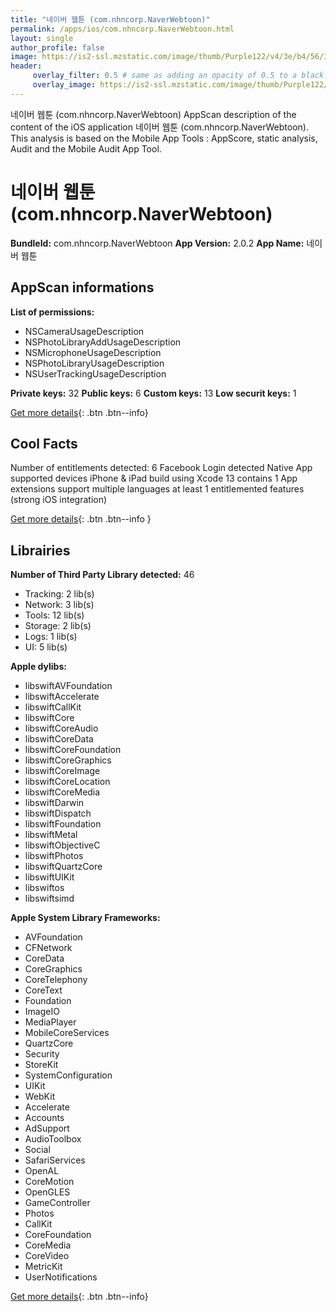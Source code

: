 ```yaml
---
title: "네이버 웹툰 (com.nhncorp.NaverWebtoon)"
permalink: /apps/ios/com.nhncorp.NaverWebtoon.html
layout: single
author_profile: false
image: https://is2-ssl.mzstatic.com/image/thumb/Purple122/v4/3e/b4/56/3eb45642-6a0e-c518-d16e-6fd4abd3f4aa/AppIcon-0-0-1x_U007emarketing-0-0-0-7-0-0-P3-0-0-0-GLES2_U002c0-512MB-85-220-0-0.png/512x512bb.jpg
header: 
     overlay_filter: 0.5 # same as adding an opacity of 0.5 to a black background
     overlay_image: https://is2-ssl.mzstatic.com/image/thumb/Purple122/v4/3e/b4/56/3eb45642-6a0e-c518-d16e-6fd4abd3f4aa/AppIcon-0-0-1x_U007emarketing-0-0-0-7-0-0-P3-0-0-0-GLES2_U002c0-512MB-85-220-0-0.png/512x512bb.jpg
---
```

네이버 웹툰 (com.nhncorp.NaverWebtoon) AppScan description of the content of the iOS application 네이버 웹툰 (com.nhncorp.NaverWebtoon). This analysis is based on the Mobile App Tools : AppScore, static analysis, Audit and the Mobile Audit App Tool.

# 네이버 웹툰 (com.nhncorp.NaverWebtoon)

**BundleId:** com.nhncorp.NaverWebtoon
**App Version:** 2.0.2
**App Name:** 네이버 웹툰


## AppScan informations 

**List of permissions:** 
- NSCameraUsageDescription
- NSPhotoLibraryAddUsageDescription
- NSMicrophoneUsageDescription
- NSPhotoLibraryUsageDescription
- NSUserTrackingUsageDescription
  
  
**Private keys:** 32
**Public keys:** 6
**Custom keys:** 13
**Low securit keys:** 1
  
[Get more details](/pricing.html){: .btn .btn--info}

## Cool Facts

Number of entitlements detected: 6
Facebook Login detected
Native App
supported devices iPhone & iPad
build using Xcode 13
contains 1 App extensions
support multiple languages
at least 1 entitlemented features (strong iOS integration)
  
[Get more details](/pricing.html){: .btn .btn--info }

## Librairies 
**Number of Third Party Library detected:** 46
- Tracking: 2 lib(s)
- Network: 3 lib(s)
- Tools: 12 lib(s)
- Storage: 2 lib(s)
- Logs: 1 lib(s)
- UI: 5 lib(s)


**Apple dylibs:**
- libswiftAVFoundation
- libswiftAccelerate
- libswiftCallKit
- libswiftCore
- libswiftCoreAudio
- libswiftCoreData
- libswiftCoreFoundation
- libswiftCoreGraphics
- libswiftCoreImage
- libswiftCoreLocation
- libswiftCoreMedia
- libswiftDarwin
- libswiftDispatch
- libswiftFoundation
- libswiftMetal
- libswiftObjectiveC
- libswiftPhotos
- libswiftQuartzCore
- libswiftUIKit
- libswiftos
- libswiftsimd


**Apple System Library Frameworks:**
- AVFoundation
- CFNetwork
- CoreData
- CoreGraphics
- CoreTelephony
- CoreText
- Foundation
- ImageIO
- MediaPlayer
- MobileCoreServices
- QuartzCore
- Security
- StoreKit
- SystemConfiguration
- UIKit
- WebKit
- Accelerate
- Accounts
- AdSupport
- AudioToolbox
- Social
- SafariServices
- OpenAL
- CoreMotion
- OpenGLES
- GameController
- Photos
- CallKit
- CoreFoundation
- CoreMedia
- CoreVideo
- MetricKit
- UserNotifications


  
[Get more details](/pricing.html){: .btn .btn--info}

